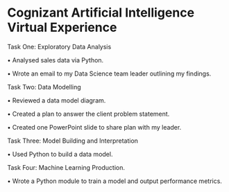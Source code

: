 # Cognizant Artificial Intelligence Virtual Experience


Task One: Exploratory Data Analysis



•	Analysed sales data via Python.

•	Wrote an email to my Data Science team leader outlining my findings.


Task Two: Data Modelling

•	Reviewed a data model diagram.

•	Created a plan to answer the client problem statement.

•	Created one PowerPoint slide to share plan with my leader.

Task Three: Model Building and Interpretation

•	Used Python to build a data model.

Task Four: Machine Learning Production.

•	Wrote a Python module to train a model and output performance metrics.

